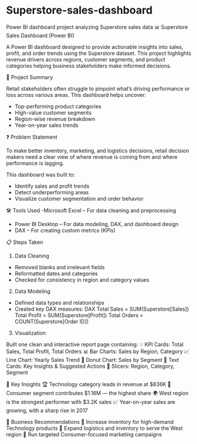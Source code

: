 # Superstore-sales-dashboard
Power BI dashboard project analyzing Superstore sales data
📊 Superstore Sales Dashboard (Power BI)

A Power BI dashboard designed to provide actionable insights into sales, profit, and order trends using the Superstore dataset. This project highlights revenue drivers across regions, customer segments, and product categories helping business stakeholders make informed decisions.

📌 Project Summary

Retail stakeholders often struggle to pinpoint what’s driving performance or loss across various areas. This dashboard helps uncover:
- Top-performing product categories
- High-value customer segments
- Region-wise revenue breakdown
- Year-on-year sales trends

❓ Problem Statement

To make better inventory, marketing, and logistics decisions, retail decision makers need a clear view of where revenue is coming from and where performance is lagging.

This dashboard was built to:
- Identify sales and profit trends
- Detect underperforming areas
- Visualize customer segmentation and order behavior

🛠️ Tools Used
-Microsoft Excel – For data cleaning and preprocessing  
- Power BI Desktop – For data modeling, DAX, and dashboard design  
- DAX – For creating custom metrics (KPIs)

📋 Steps Taken
1. Data Cleaning
- Removed blanks and irrelevant fields
- Reformatted dates and categories
- Checked for consistency in region and category values
2. Data Modeling
- Defined data types and relationships
- Created key DAX measures:
  DAX
  Total Sales = SUM(Superstore[Sales])
  Total Profit = SUM(Superstore[Profit])
  Total Orders = COUNT(Superstore[Order ID])

3. Visualization

Built one clean and interactive report page containing:
💡 KPI Cards: Total Sales, Total Profit, Total Orders
📊 Bar Charts: Sales by Region, Category
📈 Line Chart: Yearly Sales Trend
🍩 Donut Chart: Sales by Segment
🧠 Text Cards: Key Insights & Suggested Actions
🔘 Slicers: Region, Category, Segment

📌 Key Insights
🏆 Technology category leads in revenue at $836K
👤 Consumer segment contributes $1.16M — the highest share
🌍 West region is the strongest performer with $3.2K sales
📈 Year-on-year sales are growing, with a sharp rise in 2017

📢 Business Recommendations
🔼 Increase inventory for high-demand Technology products
🚚 Expand logistics and inventory to serve the West region
🎯 Run targeted Consumer-focused marketing campaigns
